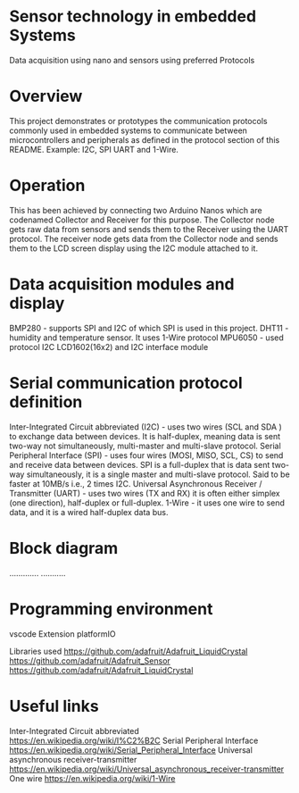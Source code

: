# Sensor technology  in embedded Systems
Data acquisition using nano and sensors using preferred Protocols 

# Overview 
This project demonstrates or prototypes the communication protocols commonly used in embedded systems to communicate between microcontrollers and peripherals as defined in the protocol section of this README. Example: I2C, SPI UART and 1-Wire.

# Operation
This has been achieved by connecting two Arduino Nanos which are codenamed Collector and Receiver for this purpose.
The Collector node gets raw data from sensors and sends them to the Receiver using the UART protocol. The receiver node gets data from the Collector node and sends them to the LCD screen display using the I2C module attached to it.


# Data acquisition modules and display
BMP280 - supports SPI and I2C of which SPI is used in this project.
DHT11 -  humidity and temperature sensor. It uses 1-Wire protocol
MPU6050 - used protocol I2C
LCD1602(16x2) and  I2C interface module

# Serial communication protocol definition 
Inter-Integrated Circuit abbreviated (I2C) -  uses two wires (SCL and SDA ) to exchange data between devices. It is half-duplex, meaning data is sent two-way not simultaneously, multi-master and multi-slave protocol.
Serial Peripheral Interface (SPI) - uses four wires (MOSI, MISO, SCL, CS) to send and receive data between devices. SPI is a full-duplex that is data sent two-way simultaneously, it is a single master and multi-slave protocol. Said to be faster at 10MB/s i.e., 2 times  I2C.
Universal Asynchronous Receiver / Transmitter (UART) - uses two wires (TX and RX) it is often either simplex (one direction), half-duplex or full-duplex.
1-Wire - it uses one wire to send data, and it is a wired half-duplex data bus.

# Block diagram
.............
...........

# Programming environment 
vscode 
Extension platformIO

Libraries used
https://github.com/adafruit/Adafruit_LiquidCrystal
https://github.com/adafruit/Adafruit_Sensor
https://github.com/adafruit/Adafruit_LiquidCrystal


# Useful links
Inter-Integrated Circuit abbreviated
https://en.wikipedia.org/wiki/I%C2%B2C
Serial Peripheral Interface
https://en.wikipedia.org/wiki/Serial_Peripheral_Interface
Universal asynchronous receiver-transmitter
https://en.wikipedia.org/wiki/Universal_asynchronous_receiver-transmitter
One wire
https://en.wikipedia.org/wiki/1-Wire






